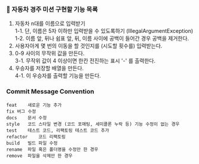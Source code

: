 ### 🚗 자동차 경주 미션 구현할 기능 목록

1. 자동차 n대를 이름으로 입력받기 \
    1-1. 단, 이름은 5자 이하만 입력받을 수 있도록하기 (IllegalArgumentException) \
    1-2. 이름 앞, 뒤나 쉼표 앞, 뒤, 이름 사이에 공백이 들어간 경우 공백을 제거한다.
2. 사용자아게 몇 번의 이동을 할 것인지를 (시도할 횟수를) 입력받는다.
3. 0-9 사이의 무작위 값을 만든다. \
   3-1. 무작위 값이 4 이상이면 한칸 전진하는 표시 '-' 를 출력한다.
4. 우승자를 저장할 배열을 만든다. \
    4-1. 이 우승자를 출력할 기능을 만든다.

### Commit Message Convention
```
feat	새로운 기능 추가
fix	버그 수정
docs	문서 수정
style	코드 스타일 변경 (코드 포매팅, 세미콜론 누락 등) 기능 수정이 없는 경우
test	테스트 코드, 리팩토링 테스트 코드 추가
refactor	코드 리팩토링
build	빌드 파일 수정
rename	파일 혹은 폴더명을 수정만 한 경우
remove	파일을 삭제만 한 경우
```